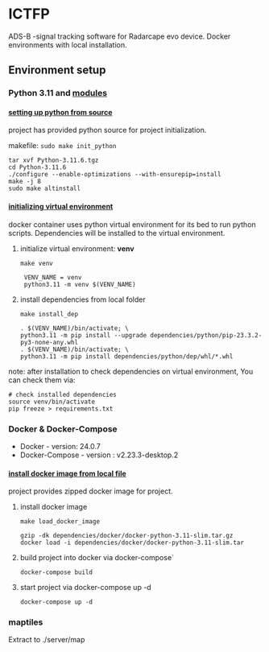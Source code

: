 # ICTFP

ADS-B -signal tracking software for Radarcape evo device. Docker environments with local installation.

## Environment setup

### **Python 3.11 and [modules](./dependencies/python/requirements_versions.txt)**

#### <ins>**setting up python from source**</ins>

project has provided python source for project initialization.

makefile: `sudo make init_python`

    tar xvf Python-3.11.6.tgz
    cd Python-3.11.6
    ./configure --enable-optimizations --with-ensurepip=install
    make -j 8
    sudo make altinstall

#### <ins>**initializing virtual environment**</ins>

docker container uses python virtual environment for its bed to run python scripts. Dependencies will be installed to the virtual environment.

1.  initialize virtual environment: **venv**

    `make venv`

         VENV_NAME = venv
         python3.11 -m venv $(VENV_NAME)

2)  install dependencies from local folder

    `make install_dep`

        . $(VENV_NAME)/bin/activate; \
        python3.11 -m pip install --upgrade dependencies/python/pip-23.3.2-py3-none-any.whl
        . $(VENV_NAME)/bin/activate; \
        python3.11 -m pip install dependencies/python/dep/whl/*.whl

note: after installation to check dependencies on virtual environment, You can check them via:

    # check installed dependencies
    source venv/bin/activate
    pip freeze > requirements.txt

### **Docker & Docker-Compose**

- Docker - version: 24.0.7
- Docker-Compose - version : v2.23.3-desktop.2

#### <ins>**install docker image from local file**</ins>

project provides zipped docker image for project.

1.  install docker image

    `make load_docker_image`

        gzip -dk dependencies/docker/docker-python-3.11-slim.tar.gz
        docker load -i dependencies/docker/docker-python-3.11-slim.tar

2.  build project into docker via docker-compose`

    `docker-compose build`

3.  start project via docker-compose up -d

    `docker-compose up -d`

### maptiles

Extract to ./server/map
